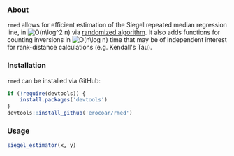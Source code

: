 ### About
`rmed` allows for efficient estimation of the Siegel repeated median regression line, in <img src="https://latex.codecogs.com/gif.latex?O(n\log^2&space;n)" title="O(n\log^2 n)" /> via [randomized algorithm](http://cvs.cs.umd.edu/~mount/Papers/alg98-repeated-median.pdf). It also adds functions for counting inversions in <img src="https://latex.codecogs.com/gif.latex?O(n\log&space;n)" title="O(n\log n)" /> time that may be of independent interest for rank-distance calculations (e.g. Kendall's Tau).


### Installation
`rmed` can be installed via GitHub:

```r
if (!require(devtools)) {
    install.packages('devtools')
}
devtools::install_github('erocoar/rmed')
```

### Usage
```r
siegel_estimator(x, y)
```
